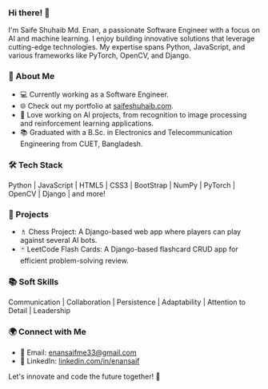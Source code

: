 ### Hi there! 👋

I'm Saife Shuhaib Md. Enan, a passionate Software Engineer with a focus on AI and machine learning. I enjoy building innovative solutions that leverage cutting-edge technologies. My expertise spans Python, JavaScript, and various frameworks like PyTorch, OpenCV, and Django.

### 🚀 About Me

- 💻 Currently working as a Software Engineer.
- 🌐 Check out my portfolio at [saifeshuhaib.com](https://saifeshuhaib.com).
- 🤖 Love working on AI projects, from recognition to image processing and reinforcement learning applications.
- 📚 Graduated with a B.Sc. in Electronics and Telecommunication Engineering from CUET, Bangladesh.

### 🛠️ Tech Stack

Python | JavaScript | HTML5 | CSS3 | BootStrap | NumPy | PyTorch | OpenCV | Django | and more!

### 🔧 Projects

- ♗ Chess Project: A Django-based web app where players can play against several AI bots.
- 🃏 LeetCode Flash Cards: A Django-based flashcard CRUD app for efficient problem-solving review.

### 📚 Soft Skills

Communication | Collaboration | Persistence | Adaptability | Attention to Detail | Leadership

### 🌍 Connect with Me

- 📧 Email: enansaifme33@gmail.com
- 💼 LinkedIn: [linkedin.com/in/enansaif](https://linkedin.com/in/enansaif)

Let's innovate and code the future together! 🚀
